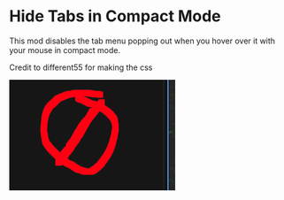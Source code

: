 # Hide Tabs in Compact Mode
This mod disables the tab menu popping out when you hover over it with your mouse in compact mode.

Credit to different55 for making the css

![screenshotlogo](https://raw.githubusercontent.com/AndImGone/hidetabsincompactmode/refs/heads/main/screenshots/lol.png)
